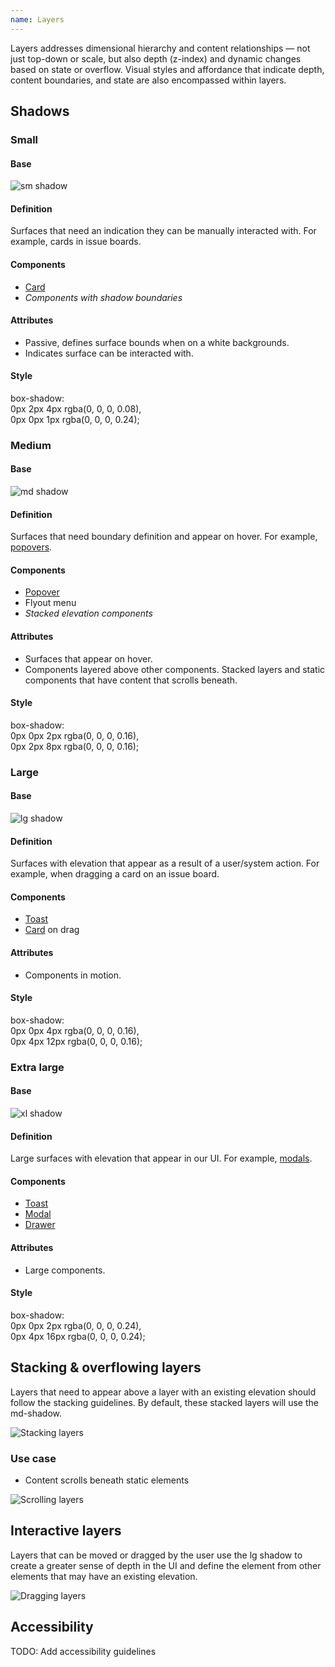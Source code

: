 ```yaml
---
name: Layers
---
```


Layers addresses dimensional hierarchy and content relationships — not just top-down or scale, but also depth (z-index) and dynamic changes based on state or overflow. Visual styles and affordance that indicate depth, content boundaries, and state are also encompassed within layers.

## Shadows

### Small

#### Base

![sm shadow](/img/layers/sm-shadow.png)

#### Definition

Surfaces that need an indication they can be manually interacted with. For example, cards in issue boards.

#### Components

* [Card](/components/card)
* *Components with shadow boundaries*

#### Attributes

* Passive, defines surface bounds when on a white backgrounds.
* Indicates surface can be interacted with.

#### Style

box-shadow:<br>0px 2px 4px rgba(0, 0, 0, 0.08),<br>0px 0px 1px rgba(0, 0, 0, 0.24);

### Medium

#### Base

![md shadow](/img/layers/md-shadow.png)

#### Definition

Surfaces that need boundary definition and appear on hover. For example, [popovers](/components/popover).

#### Components

* [Popover](/components/popover)
* Flyout menu
* *Stacked elevation components*

#### Attributes

* Surfaces that appear on hover.
* Components layered above other components. Stacked layers and static components that have content that scrolls beneath.

#### Style

box-shadow:<br>0px 0px 2px rgba(0, 0, 0, 0.16),<br>0px 2px 8px rgba(0, 0, 0, 0.16);

### Large

#### Base

![lg shadow](/img/layers/lg-shadow.png)

#### Definition

Surfaces with elevation that appear as a result of a user/system action. For example, when dragging a card on an issue board.

#### Components

* [Toast](/components/toast)
* [Card](/components/card) on drag

#### Attributes

* Components in motion.

#### Style

box-shadow:<br>0px 0px 4px rgba(0, 0, 0, 0.16),<br>0px 4px 12px rgba(0, 0, 0, 0.16);

### Extra large

#### Base

![xl shadow](/img/layers/xl-shadow.png)

#### Definition

Large surfaces with elevation that appear in our UI. For example, [modals](/components/modal).

#### Components

* [Toast](/components/toast)
* [Modal](/components/modal)
* [Drawer](/components/drawer)

#### Attributes

* Large components.

#### Style

box-shadow:<br>0px 0px 2px rgba(0, 0, 0, 0.24),<br>0px 4px 16px rgba(0, 0, 0, 0.24);

## Stacking & overflowing layers

Layers that need to appear above a layer with an existing elevation should follow the stacking guidelines. By default, these stacked layers will use the md-shadow.

![Stacking layers](/img/layers/stacking-layers.png)

### Use case

- Content scrolls beneath static elements

![Scrolling layers](/img/layers/scrolling-layers.png)

## Interactive layers

Layers that can be moved or dragged by the user use the lg shadow to create a greater sense of depth in the UI and define the element from other elements that may have an existing elevation.

![Dragging layers](/img/layers/dragging-layers.png)

## Accessibility

TODO: Add accessibility guidelines
